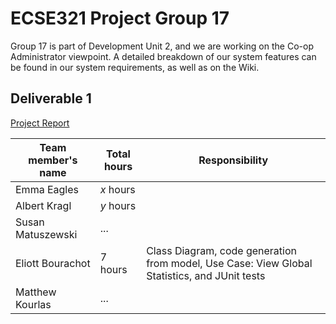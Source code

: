 # ECSE321 Project Group 17

Group 17 is part of Development Unit 2, and we are working on the Co-op Administrator viewpoint. A detailed breakdown of our system features can be found in our system requirements, as well as on the Wiki.

## Deliverable 1

[Project Report](https://github.com/McGill-ECSE321-Winter2019/ecse321-group-project-17/wiki/Project-Report:-Deliverable-1)

|Team member's name|Total hours|Responsibility         |
|------------------|-----------|-----------------------|
|Emma Eagles       |  _x_ hours|                       |
|Albert Kragl      |  _y_ hours|                       |
|Susan Matuszewski |...        |                       |
|Eliott Bourachot  | 7 hours | Class Diagram, code generation from model, Use Case: View Global Statistics, and JUnit tests |
|Matthew Kourlas   |...        |                       |
